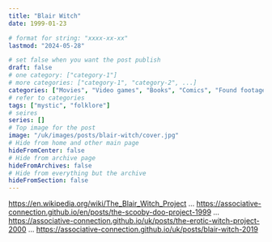 ```yaml
---
title: "Blair Witch"
date: 1999-01-23

# format for string: "xxxx-xx-xx"
lastmod: "2024-05-28"

# set false when you want the post publish
draft: false
# one category: ["category-1"]
# more categories: ["category-1", "category-2", ...]
categories: ["Movies", "Video games", "Books", "Comics", "Found footage", "Horror", "Pornographic parody"]
# refer to categories
tags: ["mystic", "folklore"]
# seires
series: []
# Top image for the post
image: "/uk/images/posts/blair-witch/cover.jpg"
# Hide from home and other main page
hideFromCenter: false
# Hide from archive page
hideFromArchives: false
# Hide from everything but the archive
hideFromSection: false
---
```

https://en.wikipedia.org/wiki/The_Blair_Witch_Project
...
https://associative-connection.github.io/en/posts/the-scooby-doo-project-1999
...
https://associative-connection.github.io/uk/posts/the-erotic-witch-project-2000
...
https://associative-connection.github.io/uk/posts/blair-witch-2019
<!--more-->